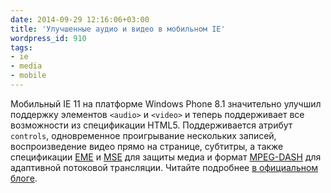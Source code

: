 ```yaml
---
date: 2014-09-29 12:16:06+03:00
title: 'Улучшенные аудио и видео в мобильном IE'
wordpress_id: 910
tags:
- ie
- media
- mobile
---
```


Мобильный IE 11 на платформе Windows Phone 8.1 значительно улучшил поддержку элементов `<audio>` и `<video>` и теперь поддерживает все возможности из спецификации HTML5. Поддерживается атрибут `controls`, одновременное проигрывание нескольких записей, воспроизведение видео прямо на странице, субтитры, а также спецификации [EME](http://www.w3.org/TR/encrypted-media/) и [MSE](http://www.w3.org/TR/media-source/) для защиты медиа и формат [MPEG-DASH](http://dashif.org/mpeg-dash/) для адаптивной потоковой трансляции. Читайте подробнее [в официальном блоге](http://blogs.msdn.com/b/ie/archive/2014/09/26/html5-audio-and-video-improvements-for-windows-phone-8-1.aspx).
